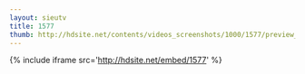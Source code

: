 ```yaml
---
layout: sieutv
title: 1577
thumb: http://hdsite.net/contents/videos_screenshots/1000/1577/preview_360p.mp4.jpg
---
```

{% include iframe src='http://hdsite.net/embed/1577' %}
 
